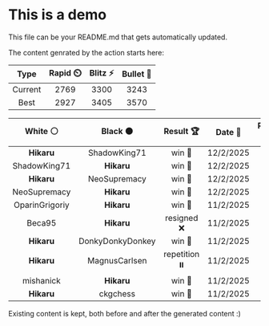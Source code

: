 # This is a demo

This file can be your README.md that gets automatically updated.

The content genrated by the action starts here:

<!--START_SECTION:chessStats-->
<!-- Automatically generated with https://github.com/Balastrong/chess-stats-action -->

| Type | Rapid ⏲️ | Blitz ⚡ | Bullet 🔫 |
|:---:|:---:|:---:|:---:|
| Current | 2769 | 3300 | 3243 |
| Best | 2927 | 3405 | 3570 |

| White ⚪ | Black ⚫ | Result 🏆 | Date 📅 | Position 🗺️ | Type 🕕 |
|:---:|:---:|:---:|:---:|:---:|:---:|
| **Hikaru** | ShadowKing71 | win 🥇 | 12/2/2025 | <a href="http://www.ee.unb.ca/cgi-bin/tervo/fen.pl?select=8/8/6p1/p6p/Pp3N2/1P3KPk/8/8 b - - 3 57">Link</a> | Blitz |
| ShadowKing71 | **Hikaru** | win 🥇 | 12/2/2025 | <a href="http://www.ee.unb.ca/cgi-bin/tervo/fen.pl?select=k1r5/5p2/4p1p1/3p2P1/1Q1P4/1PP1R3/1K1R1P2/r4q2 w - - 5 47">Link</a> | Blitz |
| **Hikaru** | NeoSupremacy | win 🥇 | 12/2/2025 | <a href="http://www.ee.unb.ca/cgi-bin/tervo/fen.pl?select=8/8/3b4/4k3/8/2Q3n1/4qP1K/8 b - - 3 72">Link</a> | Blitz |
| NeoSupremacy | **Hikaru** | win 🥇 | 12/2/2025 | <a href="http://www.ee.unb.ca/cgi-bin/tervo/fen.pl?select=8/3r4/8/8/8/4K3/4R3/6k1 w - - 3 70">Link</a> | Blitz |
| OparinGrigoriy | **Hikaru** | win 🥇 | 11/2/2025 | <a href="http://www.ee.unb.ca/cgi-bin/tervo/fen.pl?select=k1K5/1p6/1bq5/6Q1/8/8/8/8 w - - 4 87">Link</a> | Blitz |
| Beca95 | **Hikaru** | resigned ❌ | 11/2/2025 | <a href="http://www.ee.unb.ca/cgi-bin/tervo/fen.pl?select=3r3k/Q4R2/P2p1np1/2pPp2p/B1P1P1NP/8/3B2K1/8 b - - 0 44">Link</a> | Blitz |
| **Hikaru** | DonkyDonkyDonkey | win 🥇 | 11/2/2025 | <a href="http://www.ee.unb.ca/cgi-bin/tervo/fen.pl?select=3r2k1/1b6/1R6/p2p4/7P/2PB4/PP4P1/6K1 b - - 0 31">Link</a> | Blitz |
| **Hikaru** | MagnusCarlsen | repetition ⏸️ | 11/2/2025 | <a href="http://www.ee.unb.ca/cgi-bin/tervo/fen.pl?select=4R3/8/8/4k1p1/4p2p/6rP/5KP1/8 b - - 17 64">Link</a> | Blitz |
| mishanick | **Hikaru** | win 🥇 | 11/2/2025 | <a href="http://www.ee.unb.ca/cgi-bin/tervo/fen.pl?select=8/1K1k4/1P6/8/8/8/8/1r6 w - - 1 80">Link</a> | Blitz |
| **Hikaru** | ckgchess | win 🥇 | 11/2/2025 | <a href="http://www.ee.unb.ca/cgi-bin/tervo/fen.pl?select=8/1p6/p7/2B1k3/2P2p2/1P6/P7/2K5 b - - 0 41">Link</a> | Blitz |

<!--END_SECTION:chessStats-->

Existing content is kept, both before and after the generated content :)
